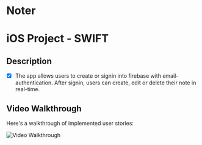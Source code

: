 # Noter
# iOS Project - SWIFT

## Description

- [X] The app allows users to create or signin into firebase with email-authentication. After signin, users can create, edit or delete their note in real-time. 
   

## Video Walkthrough

Here's a walkthrough of implemented user stories:

<img src='http://i.imgur.com/kkvfoFO.gif' title='Video Walkthrough' width='' alt='Video Walkthrough' />
